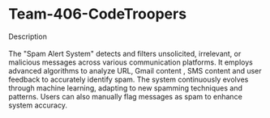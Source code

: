# Team-406-CodeTroopers

Description<br /> <br />
The "Spam Alert System" detects and filters unsolicited, irrelevant, or malicious messages across various communication platforms. It
employs advanced algorithms to analyze URL, Gmail content , SMS content and user feedback to accurately identify spam. The
system continuously evolves through machine learning, adapting to new spamming techniques and patterns. Users can also
manually flag messages as spam to enhance system accuracy.

